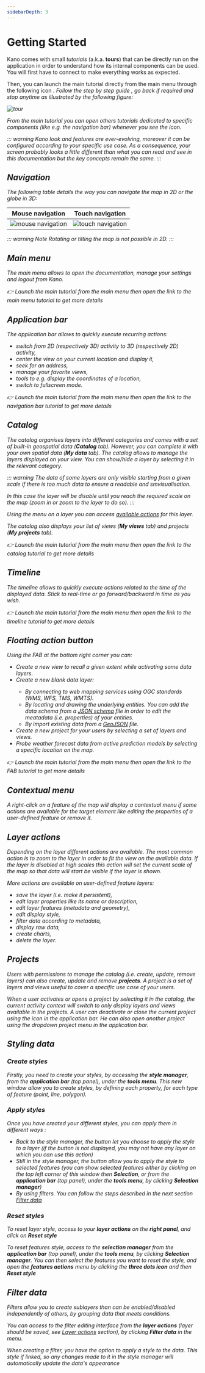 ```yaml
---
sidebarDepth: 3
---
```


# Getting Started

Kano comes with small *tutorials* (a.k.a. **tours**) that can be directly run on the application in order to understand how its internal components can be used. You will first have to connect to make everything works as expected.

Then, you can launch the main tutorial directly from the main menu through the following icon <a href=""><i class="las la-question-circle"/></a>. Follow the step by step guide <a href=""><i class="las la-chevron-right"/></a>, go back if required <a href=""><i class="las la-chevron-left"/></a> and stop anytime <a href=""><i class="las la-times"/></a> as illustrated by the following figure:

![tour](../.vitepress/public/images/kano-tour.png)

From the main tutorial you can open others tutorials dedicated to specific components (like e.g. the navigation bar) whenever you see the <i class="las la-external-link-square-alt"/> icon.

::: warning
Kano look and features are ever-evolving, moreover it can be configured according to your specific use case. As a consequence, your screen probably looks a little different than what you can read and see in this documentation but the key concepts remain the same.
:::

## Navigation

The following table details the way you can navigate the map in 2D or the globe in 3D:

Mouse navigation |  Touch navigation
:-------------------------:|:-------------------------:
![mouse navigation](../.vitepress/public/images/kano-mouse-navigation.png) |  ![touch navigation](../.vitepress/public/images/kano-touch-navigation.png)

::: warning Note
Rotating or tilting the map is not possible in 2D.
:::

## Main menu

The main menu allows to open the documentation, manage your settings and logout from Kano.

:point_right: Launch the main tutorial from the main menu then open the link <i class="las la-external-link-square-alt"/> to the main menu tutorial to get more details

## Application bar

The application bar allows to quickly execute recurring actions:
* switch from 2D (respectively 3D) activity to <i class="las la-globe"></i> 3D (respectively <i class="las la-map"></i> 2D) activity,
* <i class="las la-crosshairs"></i> center the view on your current location and display it,
* <i class="las la-search-location"></i> seek for an address,
* <i class="las la-star-border"></i> manage your favorite views,
* <i class="las la-wrench"></i> tools to e.g. display the coordinates of a location,
* <i class="las la-expand"></i> switch to fullscreen mode.

:point_right: Launch the main tutorial from the main menu then open the link <i class="las la-external-link-square-alt"/> to the navigation bar tutorial to get more details

## Catalog

The catalog organises layers into different categories and comes with a set of built-in geospatial data (__Catalog__ tab). However, you can complete it with your own spatial data (__My data__ tab).
The catalog allows to manage the layers displayed on your view. You can show/hide a layer by selecting it in the relevant category.

::: warning
The data of some layers are only visible starting from a given scale if there is too much data to ensure a readable and smvisualisation.

In this case the layer will be disable until you reach the required scale on the map (zoom in or zoom to the layer to do so).
:::

Using the menu <i class="las la-ellipsis-v"/> on a layer you can access [available actions](./getting-started.md#layer-actions) for this layer.

The catalog also displays your list of views (__My views__ tab) and projects (__My projects__ tab).

:point_right: Launch the main tutorial from the main menu then open the link <i class="las la-external-link-square-alt"/> to the catalog tutorial to get more details

## Timeline

The timeline allows to quickly execute actions related to the time of the displayed data. Stick to real-time or go forward/backward in time as you wish. 

:point_right: Launch the main tutorial from the main menu then open the link <i class="las la-external-link-square-alt"/> to the timeline tutorial to get more details

## Floating action button

Using the FAB at the bottom right corner you can:
* <i class="las la-star"/> Create a new view to recall a given extent while activating some data layers.
* <i class="las la-plus"/> Create a new blank data layer:
  * By connecting to web mapping services using OGC standards (WMS, WFS, TMS, WMTS).
  * By locating and drawing the underlying entities. You can add the data schema from a [JSON schema](https://json-schema.org/) file in order to edit the meatadata (i.e. properties) of your entities.
  * By import existing data from a [GeoJSON](https://geojson.org/) file.
* <i class="las la-project-diagram"/> Create a new project for your users by selecting a set of layers and views.
* <i class="las la-eye-dropper"/> Probe weather forecast data from active prediction models by selecting a specific location on the map.

:point_right: Launch the main tutorial from the main menu then open the link <i class="las la-external-link-square-alt"/> to the FAB tutorial to get more details

## Contextual menu

A *right-click* on a feature of the map will display a contextual menu if some actions are available for the target element like <i class="las la-file-alt"/> editing the properties of a user-defined feature or <i class="las la-minus-circle"/> remove it.

## Layer actions

Depending on the layer different actions are available. The most common action is to *zoom to* <i class="las la-search-location"/> the layer in order to fit the view on the available data. If the layer is disabled at high scales this action will set the current scale of the map so that data will start be visible if the layer is shown.

More actions are available on user-defined feature layers:
* <i class="las la-save"></i> save the layer (i.e. make it persistent),
* <i class="las la-file-alt"></i> edit layer properties like its name or description,
* <i class="las la-edit"></i> edit layer features (metadata and geometry),
* <i class="las la-border-style"></i> edit display style,
* <i class="las la-filter"></i> filter data according to metadata,
* <i class="las la-th-list"></i> display raw data,
* <i class="las la-chart-pie"></i> create charts,
* <i class="las la-minus-circle"></i> delete the layer.

## Projects

Users with permissions to manage the catalog (i.e. create, update, remove layers) can also create, update and remove **projects**. A project is a set of layers and views useful to cover a specific use case of your users.

When a user activates or opens a project by selecting it in the catalog, the current activity context will switch to only display layers and views available in the projects. A user can deactivate or close the current project using the <i class="las la-times"/> icon in the application bar. He can also open another project using the dropdown project menu in the application bar.

## Styling data

### Create styles

Firstly, you need to create your styles, by accessing the **style manager**, from the **application bar** (top panel), under the **tools menu**. This new window allow you to create styles, by defining each property, for each type of feature (point, line, polygon).

### Apply styles

Once you have created your different styles, you can apply them in different ways :
* Back to the style manager, the button <i class="las la-layer-group"></i> let you choose to apply the style to a layer (if the button is not displayed, you may not have any layer on which you can use this action)
* Still in the style manager, the button <i class="las la-object-group"></i> allow you to apply the style to selected features (you can show selected features either by clicking on the top left corner of this window then **Selection**, or from the **application bar** (top panel), under the **tools menu**, by clicking **Selection manager**)
* By using filters. You can follow the steps described in the next section [Filter data](./getting-started.md#filter-data)

### Reset styles

To reset layer style, access to your **layer actions** on the **right panel**, and click on **Reset style**

To reset features style, access to the **selection manager** from the **application bar** (top panel), under the **tools menu**, by clicking **Selection manager**. You can then select the features you want to reset the style, and open the **features actions** menu by clicking the **three dots icon** and then **Reset style**

## Filter data

Filters allow you to create sublayers than can be enabled/disabled independently of others, by grouping data that meets conditions.

You can access to the filter editing interface from the **layer actions** (layer should be saved, see [Layer actions](./getting-started.md#layer-actions) section), by clicking **Filter data** in the menu.

When creating a filter, you have the option to apply a style to the data. This style if linked, so any changes made to it in the style manager will automatically update the data's appearance